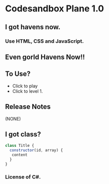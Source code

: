 # Codesandbox Plane 1.0
## I got havens now.
### Use HTML, CSS and JavaScript.
## Even gorld Havens Now!!
## To Use?
- Click to play
- Click to level 1.
## Release Notes
(NONE)
## I got class?
```js
class Title {
  constructor(id, array) {
   content
  }
}
```
### License of C#.